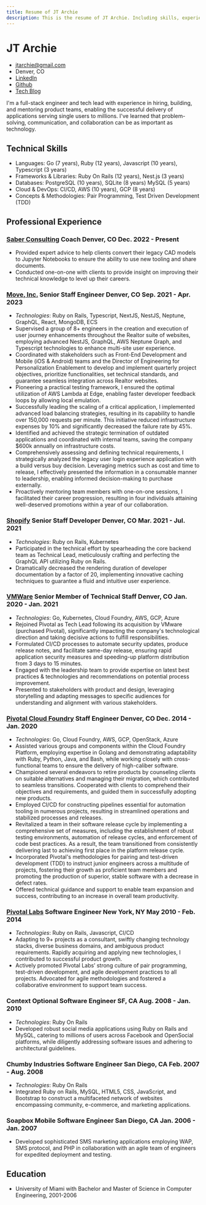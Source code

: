 ```yaml
---
title: Resume of JT Archie
description: This is the resume of JT Archie. Including skills, experience, and education.
---
```


# JT Archie

- jtarchie@gmail.com
- Denver, CO
- [LinkedIn](https://www.linkedin.com/in/jtarchie/)
- [Github](https://github.com/jtarchie)
- [Tech Blog](https://jtarchie.com/posts)

I'm a full-stack engineer and tech lead with experience in hiring, building, and
mentoring product teams, enabling the successful delivery of applications
serving single users to millions. I've learned that problem-solving,
communication, and collaboration can be as important as technology.

## Technical Skills

- Languages: Go (7 years), Ruby (12 years), Javascript (10 years), Typescript (3
  years)
- Frameworks & Libraries: Ruby On Rails (12 years), Nest.js (3 years)
- Databases: PostgreSQL (10 years), SQLite (8 years) MySQL (5 years)
- Cloud & DevOps: CI/CD, AWS (10 years), GCP (8 years)
- Concepts & Methodologies: Pair Programming, Test Driven Development (TDD)

## Professional Experience

### [Saber Consulting](https://saber.consulting/) Coach Denver, CO Dec. 2022 - Present

- Provided expert advice to help clients convert their legacy CAD models to
  Jupyter Notebooks to ensure the ability to use new tooling and share
  documents.
- Conducted one-on-one with clients to provide insight on improving their
  technical knowledge to level up their careers.

### [Move, Inc.](https://www.move.com) Senior Staff Engineer Denver, CO Sep. 2021 - Apr. 2023

- _Technologies_: Ruby on Rails, Typescript, NextJS, NestJS, Neptune, GraphQL,
  React, MongoDB, ECS
- Supervised a group of 8+ engineers in the creation and execution of user
  journey enhancements throughout the Realtor suite of websites, employing
  advanced NestJS, GraphQL, AWS Neptune Graph, and Typescript technologies to
  enhance multi-site user experience.
- Coordinated with stakeholders such as Front-End Development and Mobile (iOS &
  Android) teams and the Director of Engineering for Personalization Enablement
  to develop and implement quarterly project objectives, prioritize
  functionalities, set technical standards, and guarantee seamless integration
  across Realtor websites.
- Pioneering a practical testing framework, I ensured the optimal utilization of
  AWS Lambda at Edge, enabling faster developer feedback loops by allowing local
  emulation.
- Successfully leading the scaling of a critical application, I implemented
  advanced load balancing strategies, resulting in its capability to handle over
  150,000 requests per minute. This initiative reduced infrastructure expenses
  by 10% and significantly decreased the failure rate by 45%.
- Identified and achieved the strategic termination of outdated applications and
  coordinated with internal teams, saving the company $600k annually on
  infrastructure costs.
- Comprehensively assessing and defining technical requirements, I strategically
  analyzed the legacy user login experience application with a build versus buy
  decision. Leveraging metrics such as cost and time to release, I effectively
  presented the information in a consumable manner to leadership, enabling
  informed decision-making to purchase externally.
- Proactively mentoring team members with one-on-one sessions, I facilitated
  their career progression, resulting in four individuals attaining
  well-deserved promotions within a year of our collaboration.

### [Shopify](https://www.shopify.com/) Senior Staff Developer Denver, CO Mar. 2021 - Jul. 2021

- _Technologies_: Ruby on Rails, Kubernetes
- Participated in the technical effort by spearheading the core backend team as
  Technical Lead, meticulously crafting and perfecting the GraphQL API utilizing
  Ruby on Rails.
- Dramatically decreased the rendering duration of developer documentation by a
  factor of 20, implementing innovative caching techniques to guarantee a fluid
  and intuitive user experience.

### [VMWare](https://www.vmware.com/) Senior Member of Technical Staff Denver, CO Jan. 2020 - Jan. 2021

- _Technologies_: Go, Kubernetes, Cloud Foundry, AWS, GCP, Azure
- Rejoined Pivotal as Tech Lead following its acquisition by VMware (purchased
  Pivotal), significantly impacting the company's technological direction and
  taking decisive actions to fulfill responsibilities.
- Formulated CI/CD processes to automate security updates, produce release
  notes, and facilitate same-day release, ensuring rapid application security
  measures and speeding-up platform distribution from 3 days to 15 minutes.
- Engaged with the leadership team to provide expertise on latest best practices
  & technologies and recommendations on potential process improvement.
- Presented to stakeholders with product and design, leveraging storytelling and
  adapting messages to specific audiences for understanding and alignment with
  various stakeholders.

### [Pivotal Cloud Foundry](https://tanzu.vmware.com/application-service) Staff Engineer Denver, CO Dec. 2014 - Jan. 2020

- _Technologies_: Go, Cloud Foundry, AWS, GCP, OpenStack, Azure
- Assisted various groups and components within the Cloud Foundry Platform,
  employing expertise in Golang and demonstrating adaptability with Ruby,
  Python, Java, and Bash, while working closely with cross-functional teams to
  ensure the delivery of high-caliber software.
- Championed several endeavors to retire products by counseling clients on
  suitable alternatives and managing their migration, which contributed to
  seamless transitions. Cooperated with clients to comprehend their objectives
  and requirements, and guided them in successfully adopting new products.
- Employed CI/CD for constructing pipelines essential for automation tooling in
  numerous projects, resulting in streamlined operations and stabilized
  processes and releases.
- Revitalized a team in their software release cycle by implementing a
  comprehensive set of measures, including the establishment of robust testing
  environments, automation of release cycles, and enforcement of code best
  practices. As a result, the team transitioned from consistently delivering
  last to achieving first place in the platform release cycle.
- Incorporated Pivotal's methodologies for pairing and test-driven development
  (TDD) to instruct junior engineers across a multitude of projects, fostering
  their growth as proficient team members and promoting the production of
  superior, stable software with a decrease in defect rates.
- Offered technical guidance and support to enable team expansion and success,
  contributing to an increase in overall team productivity.

### [Pivotal Labs](https://www.pivotaltracker.com/consultancies/pivotallabs) Software Engineer New York, NY May 2010 - Feb. 2014

- _Technologies_: Ruby on Rails, Javascript, CI/CD
- Adapting to 9+ projects as a consultant, swiftly changing technology stacks,
  diverse business domains, and ambiguous product requirements. Rapidly
  acquiring and applying new technologies, I contributed to successful product
  growth.
- Actively promoted Pivotal Labs’ strong culture of pair programming,
  test-driven development, and agile development practices to all projects.
  Advocated for agile methodologies and fostered a collaborative environment to
  support team success.

### Context Optional Software Engineer SF, CA Aug. 2008 - Jan. 2010

- _Technologies_: Ruby On Rails
- Developed robust social media applications using Ruby on Rails and MySQL,
  catering to millions of users across Facebook and OpenSocial platforms, while
  diligently addressing software issues and adhering to architectural
  guidelines.

### Chumby Industries Software Engineer San Diego, CA Feb. 2007 - Aug. 2008

- _Technologies_: Ruby On Rails
- Integrated Ruby on Rails, MySQL, HTML5, CSS, JavaScript, and Bootstrap to
  construct a multifaceted network of websites encompassing community,
  e-commerce, and marketing applications.

### Soapbox Mobile Software Engineer San Diego, CA Jan. 2006 - Jan. 2007

- Developed sophisticated SMS marketing applications employing WAP, SMS
  protocol, and PHP in collaboration with an agile team of engineers for
  expedited deployment and testing.

## Education

- University of Miami with Bachelor and Master of Science in Computer
  Engineering, 2001-2006

<style>
  @media print {
      @page {
          size: auto;
          margin: 10mm;
          padding: 0;
      }

      nav {
          display: none;
      }

      html {
          all: initial;
          margin: 0;
          padding: 0;
          width: 100%;
      }

      body {
          font-size: 12pt;
          margin: 0;
          padding: 0;
          background: none;
          width: 100%;
      }

      body>main {
          max-width: 100% !important;
          padding: 0;
      }

      h1,
      h2,
      h3 {
          padding: 0;
          margin: 0;
      }

      h1 {
          font-size: 200%;
      }

      h2 {
          font-size: 130%;
      }

      h3 {
          font-size: 100%;
      }

      h1+ul {
          text-align: center;
          margin: 0;
          padding: 0;
      }

      h1+ul>li {
          display: inline;
          white-space: pre;
          list-style-type: none;
      }

      h1+ul>li:after {
          content: "  \2022  ";
      }

      h1+ul>li:last-child:after {
          content: "";
      }

      ul {
          padding: 0;
          margin: 0 1.5em;
      }
      li {
          font-size: 12pt;
          margin-bottom: 3px;
      }
      p {
          font-size: 12pt;
          margin-bottom: 6px;
      }
  }
</style>
